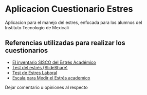 # Aplicacion Cuestionario Estres

 Aplicacion para el manejo del estres, enfocada para los alumnos del Instituto Tecnologio de Mexicali

## Referencias utilizadas para realizar los cuestionarios

- [El inventario SISCO del Estrés Académico](https://www.researchgate.net/publication/28175062_El_Inventario_SISCO_del_Estres_Academicob)
- [Test del estrés (SlideShare)](https://es.slideshare.net/eyicoz/test-del-estrs)
- [Test de Estres Laboral](http://drberrezueta.com/wp_berrezueta/wp-content/uploads/2016/04/TEST-DE-ESTRES-LABORAL.pdf)
- [Escala para Medir el Estrés academico](https://es.scribd.com/doc/246374230/Encuesta-para-medir-el-estres-academico)

Dejar comentario u opiniones al respecto
